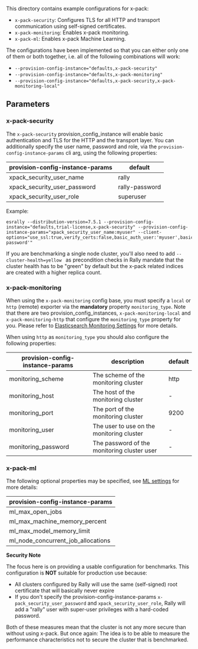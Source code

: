 This directory contains example configurations for x-pack:

* `x-pack-security`: Configures TLS for all HTTP and transport communication using self-signed certificates.
* `x-pack-monitoring`: Enables x-pack monitoring.
* `x-pack-ml`: Enables x-pack Machine Learning.

The configurations have been implemented so that you can either only one of them or both together, i.e. all of the following combinations will work:

* `--provision-config-instance="defaults,x-pack-security"`
* `--provision-config-instance="defaults,x-pack-monitoring"`
* `--provision-config-instance="defaults,x-pack-security,x-pack-monitoring-local"`

## Parameters

### x-pack-security

The `x-pack-security` provision_config_instance will enable basic authentication and TLS for the HTTP and the transport layer.
You can additionally specify the user name, password and role, via the `provision-config-instance-params` cli arg, using the following properties:

| provision-config-instance-params | default |
| --------- | ------- |
| xpack_security_user_name | rally |
| xpack_security_user_password | rally-password |
| xpack_security_user_role | superuser |

Example:

```
esrally --distribution-version=7.5.1 --provision-config-instance="defaults,trial-license,x-pack-security" --provision-config-instance-params="xpack_security_user_name:myuser" --client-options="use_ssl:true,verify_certs:false,basic_auth_user:'myuser',basic_auth_password:'rally-password'"
```

If you are benchmarking a single node cluster, you'll also need to add `--cluster-health=yellow ` as precondition checks in Rally mandate that the cluster health has to be "green" by default but the x-pack related indices are created with a higher replica count.

### x-pack-monitoring

When using the `x-pack-monitoring` config base, you must specify a `local` or `http` (remote) exporter via the **mandatory** property `monitoring_type`.
Note that there are two provision_config_instances, `x-pack-monitoring-local` and `x-pack-monitoring-http` that configure the `monitoring_type` property for you.
Please refer to [Elasticsearch Monitoring Settings](https://www.elastic.co/guide/en/elasticsearch/reference/current/monitoring-settings.html) for more details.

When using `http` as `monitoring_type` you should also configure the following properties:

| provision-config-instance-params | description | default |
| --------- | ------------ | ------- |
| monitoring_scheme | The scheme of the monitoring cluster | http |
| monitoring_host | The host of the monitoring cluster | - |
| monitoring_port | The port of the monitoring cluster | 9200 |
| monitoring_user | The user to use on the monitoring cluster | - |
| monitoring_password | The password of the monitoring cluster user | - |

### x-pack-ml

The following optional properties may be specified, see [ML settings](https://www.elastic.co/guide/en/elasticsearch/reference/current/ml-settings.html) for more details:

| provision-config-instance-params |
| ---------- |
| ml_max_open_jobs |
| ml_max_machine_memory_percent |
| ml_max_model_memory_limit |
| ml_node_concurrent_job_allocations |


**Security Note**

The focus here is on providing a usable configuration for benchmarks. This configuration is **NOT** suitable for production use because:

* All clusters configured by Rally will use the same (self-signed) root certificate that will basically never expire
* If you don't specify the provision-config-instance-params `x-pack_security_user_password` and `xpack_security_user_role`, Rally will add a "rally" user with super-user privileges with a hard-coded password.

Both of these measures mean that the cluster is not any more secure than without using x-pack. But once again: The idea is to be able to measure the performance characteristics not to secure the cluster that is benchmarked.
